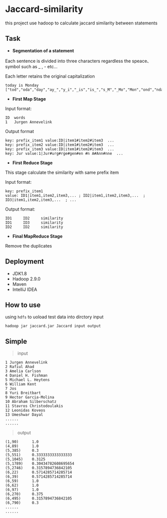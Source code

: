 # Jaccard-similarity

this project use hadoop to calculate jaccard similarity between statements

## Task

- **Segmentation of a statement**

Each sentence is divided into three characters regardless the speace、symbol such as _ , -  etc...

Each letter retains the original capitalization

```
today is Monday
["tod","oda","day","ay_","y_i","_is","is_","s_M","_Mo","Mon","ond","nda","day"]
```

- **First Map Stage**

Input format:

```
ID	words
1   Jurgen Annevelink
```

Output format

```
key: prefix_item1 value:ID|item1#item2#item3  ...
key: prefix_item2 value:ID|item1#item2#item3  ...
key: prefix_item3 value:ID|item1#item2#item3  ...
key: Jur value:1|Jur#urg#rge#gen#en #n A#Ann#nne  ...
```

- **First Reduce Stage**

This stage calculate the similarity with same prefix item

Input format:

```
key: prefix_item1
value: ID1|item1,item2,item3,... ; ID2|item1,item2,item3,...  ; ID3|item1,item2,item3,...  ; ...
```

Output format:

```
ID1 	ID2 	similarity
ID1 	ID3 	similarity
ID2 	ID2 	similarity
```

- **Final MapReduce Stage**

Remove the duplicates

## Deployment

- JDK1.8
- Hadoop 2.9.0
- Maven
- IntelliJ IDEA



## How to use

using `hdfs` to uoload test data into dirctory input

`hadoop jar jaccard.jar Jaccard input output`

## Simple

> input

```
1 Jurgen Annevelink
2 Rafiul Ahad
3 Amelia Carlson
4 Daniel H. Fishman
5 Michael L. Heytens
6 William Kent
7 Jos
8 Yuri Breitbart
9 Hector Garcia-Molina
10 Abraham Silberschatz
11 Stavros Christodoulakis
12 Leonidas Koveos
13 Umeshwar Dayal
......
......
```

> output

```
(1,90)		1.0
(4,89)		1.0
(5,385)		0.3
(5,551)		0.3333333333333333
(5,1045)	0.3125
(5,1789)	0.30434782608695654
(5,2746)	0.3157894736842105
(6,22)		0.5714285714285714
(6,39)		0.5714285714285714
(6,59)		1.0
(6,62)		1.0
(6,97)		1.0
(6,270)		0.375
(6,495)		0.3157894736842105
(6,790)		0.3
......
......
```

